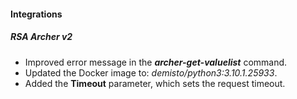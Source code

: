 
#### Integrations
##### RSA Archer v2
- Improved error message in the ***archer-get-valuelist*** command.
- Updated the Docker image to: *demisto/python3:3.10.1.25933*.
- Added the **Timeout** parameter, which sets the request timeout.